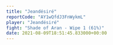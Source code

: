 ```yaml
---
title: "Jeandésiré"
reportCode: "AY1wQfdJ3FnWykmL"
player: "Jeandésiré"
fight: "Shade of Aran - Wipe 1 (61%)"
date: 2021-08-09T18:51:45.833000+00:00
---
```

